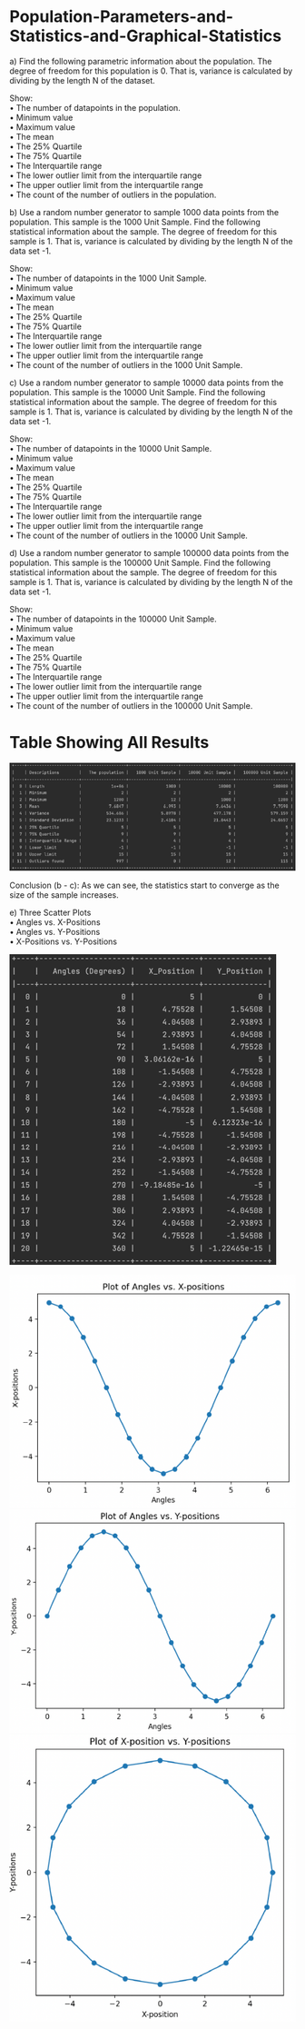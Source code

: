 # Population-Parameters-and-Statistics-and-Graphical-Statistics

a)	Find the following parametric information about the population. The degree of freedom for this population is 0. That is, variance is calculated by dividing by the length N of the dataset.

Show: <br />
•	The number of datapoints in the population. <br />
•	Minimum value <br />
•	Maximum value <br />
•	The mean <br />
•	The 25% Quartile <br />
•	The 75% Quartile <br />
•	The Interquartile range <br />
•	The lower outlier limit from the interquartile range <br />
•	The upper outlier limit from the interquartile range <br />
•	The count of the number of outliers in the population. <br />

b)	Use a random number generator to sample 1000 data points from the population. This sample is the 1000 Unit Sample. Find the following statistical information about the sample. The degree of freedom for this sample is 1. That is, variance is calculated by dividing by the length N of the data set -1.

Show: <br />
•	The number of datapoints in the 1000 Unit Sample. <br />
•	Minimum value <br />
•	Maximum value <br />
•	The mean <br />
•	The 25% Quartile <br />
•	The 75% Quartile <br />
•	The Interquartile range <br />
•	The lower outlier limit from the interquartile range <br />
•	The upper outlier limit from the interquartile range <br />
•	The count of the number of outliers in the 1000 Unit Sample. <br />

c)	Use a random number generator to sample 10000 data points from the population. This sample is the 10000 Unit Sample. Find the following statistical information about the sample. The degree of freedom for this sample is 1. That is, variance is calculated by dividing by the length N of the data set -1.

Show: <br />
•	The number of datapoints in the 10000 Unit Sample. <br />
•	Minimum value <br />
•	Maximum value <br />
•	The mean <br />
•	The 25% Quartile <br />
•	The 75% Quartile <br />
•	The Interquartile range <br />
•	The lower outlier limit from the interquartile range <br />
•	The upper outlier limit from the interquartile range <br />
•	The count of the number of outliers in the 10000 Unit Sample. <br />

d)	Use a random number generator to sample 100000 data points from the population. This sample is the 100000 Unit Sample. Find the following statistical information about the sample. The degree of freedom for this sample is 1. That is, variance is calculated by dividing by the length N of the data set -1.

Show: <br />
•	The number of datapoints in the 100000 Unit Sample. <br />
•	Minimum value <br />
•	Maximum value <br />
•	The mean <br />
•	The 25% Quartile <br />
•	The 75% Quartile <br />
•	The Interquartile range <br />
•	The lower outlier limit from the interquartile range <br />
•	The upper outlier limit from the interquartile range <br />
•	The count of the number of outliers in the 100000 Unit Sample. <br />

# Table Showing All Results
![Table1](https://github.com/Eddie-Carrizales/Population-Parameters-and-Statistics-and-Graphical-Statistics/blob/main/Images/image1.png)

Conclusion (b - c):
As we can see, the statistics start to converge as the size of the sample increases.

e) Three Scatter Plots <br />
•	Angles vs. X-Positions <br />
•	Angles vs. Y-Positions <br />
•	X-Positions vs. Y-Positions <br />

![Table2](https://github.com/Eddie-Carrizales/Population-Parameters-and-Statistics-and-Graphical-Statistics/blob/main/Images/image2.png)

![Plot1](https://github.com/Eddie-Carrizales/Population-Parameters-and-Statistics-and-Graphical-Statistics/blob/main/Images/plot1.png)
![Plot2](https://github.com/Eddie-Carrizales/Population-Parameters-and-Statistics-and-Graphical-Statistics/blob/main/Images/plot2.png)
![Plot3](https://github.com/Eddie-Carrizales/Population-Parameters-and-Statistics-and-Graphical-Statistics/blob/main/Images/plot3.png)
